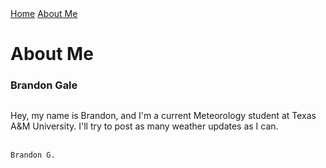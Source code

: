 <!DOCTYPE html>

<html>
<head>
  <title>About Me</title>
</head>
<body>
  <nav>
    <a href="/">Home</a>
    <!-- web browsers respond to index.html and / the same way -->
    <a href="./aboutme.html">About Me</a>
  </nav>

<h1>About Me</h1>
<h3>Brandon Gale</h3>
<img src="">

  <!-- A section that describes the brown bear -->
  <p>Hey, my name is Brandon, and I'm a current Meteorology student at Texas A&M University. I'll try to post as many weather updates as I can.  <br /> <br />

  	
    Brandon G.

  </p>
</body>
</html>
